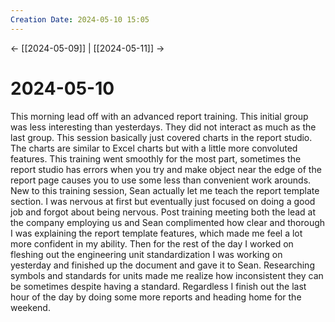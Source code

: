 ```yaml
---
Creation Date: 2024-05-10 15:05
---
```


<- [[2024-05-09]] | [[2024-05-11]]  ->

# 2024-05-10
This morning lead off with an advanced report training. This initial group was
less interesting than yesterdays. They did not interact as much as the last
group. This session basically just covered charts in the report studio. The
charts are similar to Excel charts but with a little more convoluted features.
This training went smoothly for the most part, sometimes the report studio has
errors when you try and make object near the edge of the report page causes you
to use some less than convenient work arounds. New to this training session,
Sean actually let me teach the report template section. I was nervous at first
but eventually just focused on doing a good job and forgot about being nervous.
Post training meeting both the lead at the company employing us and Sean
complimented how clear and thorough I was explaining the report template
features, which made me feel a lot more confident in my ability. Then for the
rest of the day I worked on fleshing out the engineering unit standardization I
was working on yesterday and finished up the document and gave it to Sean.
Researching symbols and standards for units made me realize how inconsistent
they can be sometimes despite having a standard. Regardless I finish out the
last hour of the day by doing some more reports and heading home for the
weekend.